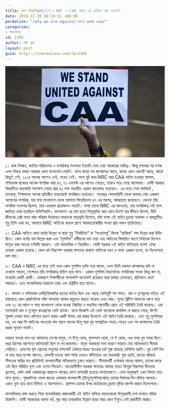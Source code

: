 ```yaml
---
title: কেন বিজেপি&#8217;র NRC ও CAA আইন এর প্রতিবাদ করা দরকার?
date: 2019-12-30 00:19:51 +06:00
permalink: "/why-we-are-against-nrc-and-caa/"
categories:
- মাথাব্যাথা
id: 1366
author: শর্মা লুনা
layout: post
guid: https://sharmaluna.com/?p=1366
---
```


[![](/assets/images/wp-content/uploads/2019/12/Capture.jpg)](/assets/images/wp-content/uploads/2019/12/Capture.jpg)

১। জন্ম নিবন্ধন, জাতিয় পরিচয়পত্র ও নাগরিকত্ব সনদপত্র ইত্যাদি সেবা দেয়া সরকারের দায়িত্ব। কিন্তু দশকের পর দশক এসব বিষয়ে ভারত সরকার কোন মনোযোগ দেয়নি। ফলে কারো সব কাগজপত্র আছে, কারো কোন কোনটি আছে, কারো কিছুই নেই, ২০১৪ সালের আগেও নেই, পরেও নেই। ফলে হুট করে NRC আর CAA আইন হওয়ায় আসাম, পশ্চিমবঙ্গ রাজ্যের অনেক নাগরিক যারা ৪৭, ৭১ এমনকি এর আগেও গেছেন, তারাও পরে গেছে ঝামেলায়। মোদী সরকার বিষয়টিতে কড়াকড়ি পদক্ষেপ নেয়ায় প্রায় ৪০ লক্ষ ভারতীয় এরকম ঝামেলায় পরেছেন। এর মধ্যে সেনা কর্মকর্তা , ব্যাংকার, শিক্ষকসহ অনেক প্রতিষ্ঠিত বয়োজ্যেষ্ঠ নাগরিকও রয়েছেন। গতবছর সেনাবাহিনী থেকে অবসর নেয়া একজন আসামের নাগরিক, যার বাবা বাংলাদেশ থেকে আসামে গিয়েছিলেন ৪৭ এর পরপর, আত্মহত্যা করেছেন। কেননা তাঁর নাগরিক সনদপত্র ছিলনা, তার এতকাল প্রয়োজনও পরেনি। অথচ তাকে NRC এর আওতায়, তার নাগরিকত্ব নেই বলে জানিয়ে দেয়া হয়েছিল অফিশিয়ালি। বাংলাদেশ এর নাম ছাড়া পিতৃভূমির আর কোন চিহ্নই যার জীবনে ছিলনা, যিনি জীবনের শ্রেষ্ঠ সময় আর পরিশ্রম দিয়েছেন ভারতকে মাতৃভূমি হিসেবে, তাঁর পক্ষে এই আইন চূড়ান্ত অবাস্তব ও অকল্পনীয়। শুধু তিনি একা নন, আসামে NRC আইনের কড়াল গ্রাসে আত্মহত্যাকারীর সংখ্যা প্রায় ডজন ছাড়িয়েছে।

২। CAA আইনে কোন ধর্মের উল্লেখ না করে শুধু “নির্যাতিত” বা “সংখ্যালঘু” কিংবা “প্রান্তিক” শব্দ উল্লেখ করা উচিৎ ছিল। কোন ধর্মের নাম উল্লেখ করা এবং “মুসলিম” ধর্মীয়দের বাদ দেয়া এবং আইনের বিস্তারিত অংশে নির্যাতক হিসেবে উল্লেখ করা অত্যন্ত বর্ণবাদী আচরণ। এটা অমানবিক ও বিতর্কিত। মোদী সরকার এই আইন বানিয়েছে বলেই এটার চেহারা এরকম হয়েছে। কোন ধর্ম নিরপেক্ষ সরকার ক্ষমতায় থাকলে আইনের ধরণ ও ভাষা এরকম হতনা, তা নিঃসন্দেহে বলা যায়।

৩। CAA ও NRC এর মধ্যে তাই যখন কোন মুসলিম ব্যক্তি পরে যাবেন, তখন তিনি যথাযথ কাগজপত্র যদি না দেখাতে পারেন, সেক্ষেত্রে তাঁর নাগরিকত্ব বাতিল হয়ে যাবে। এরকম মুসলিম বৈধ/অবৈধ নাগরিকের সংখ্যা কিন্তু কম না, সংখ্যাটা কোটি কোটি। যেকারণে শিক্ষার্থীদের পাশাপাশি অনেকেই রয়েছেন যারা রাস্তায় নেমেছেন, প্রতিবাদে ফেটে পরছেন। এতে মানবাধিকার হারাবেন তারা এবং রাষ্ট্রহীন হয়ে যাবেন।

৪। আসাম ও পশ্চিমবঙ্গ মোদী/বিজেপির হাতের বাইরে ছিল এবং আছে মোটামুটি সব সময়। বাম ও তৃণমূলের বাইরে এই রাজ্যদ্বয়ে কোন রাজনৈতিক শক্তি ক্ষমতায় আসার কল্পনাও করতে পারেনা এখন আর। মূলত ব্রিটিশ আমলের আগে পরে এবং ৭১ এর আগে ও পরে বাংলাদেশ থেকে যাওয়া নিম্নবিত্ত ও মধ্যবিত্ত শরণার্থীর স্রোত এই পরিস্থিতি তৈরি করেছে। এরা সবসময়ই বাম ও তৃণমূল কংগ্রেসের ভোট ব্যাংক। ফলে বিজেপি এই ভোট ব্যাংককে কনভিন্স না করতে পেরে, উল্টো সুরক্ষা দেবার নামে কৌশলে ধবংস করার একটি উপায় বের করার উদ্দেশ্যে এই আইন তৈরি করেছে। এতে শুধু মুসলিমরা নয়, এন আর সি আইনের আওতায় বাদ পরবে অনেক হিন্দু যারা খুব সাম্প্রতিক সময়ে গেছেন এবং সব কাগজপত্র তৈরি করার সুযোগ পাননি।

ভারতে যাওয়া মনে হয় আমাদের দেশের মানুষ, সে হিন্দু হোক, মুসলমান হোক, যে ই হোক, এক সময় খুব সহজ ছিল। বছর ত্রিশেক আগেতো কাটাতারই ছিল না সব জায়গায়। মানুষ আকছার নানা কারণে ভারতে যেত অবৈধভাবে সীমান্ত পেড়িয়ে। এদেশের মূল স্রোতের মানুষের পাসপোর্ট দেখিয়ে ভারত যাওয়ার চর্চা শুরু হয়েছে বেশিদিন হয়নি। খুব বেশি দিন না মাত্র বছর দশেক আগেও, ফেলানী হত্যার আগ পর্যন্ত তখনও কাঁটাতারে এত কড়াকড়ি শুরু হয়নি, রাতের আঁধারে পিঁপড়ের সারির মত প্রতিদিনই বাংলাদেশীরা অবৈধভাবে ঢুকত ভারতে। সীমান্তবর্তী এলাকায় যাদের আবাস, তাদের কাছে এটা ছিল পরিচিত দৃশ্য এবং ওপেন সিক্রেট। আওয়ামীলীগ সরকার ক্ষমতায় আসার পরেও হিন্দুরা নিরাপত্তা হীনতায় ভুগেছে, কেউ কেউ বেকারত্বের কারণেও কাছের দেশে দেশান্তরী হয়েছে ভাগ্যান্বেষণে। এসব মানুষরাই এখন বিপদে পরে যাবে মূলত। গুজরাটসহ যেসব প্রত্যন্ত এলাকায় বাংলাদেশী (হিন্দু/মুসলিম)আছে তাদের বিপদের দিন ঘনিয়ে আসছে। এরাও যুক্ত হয়ে যাবে নিশ্চিত এ আন্দোলনে। প্রশাসন তাদের উপর কঠোরতার চূড়ান্ত দৃষ্টান্ত প্রদর্শন করবে নিঃসন্দেহে।

মানবাধিকার রক্ষা করতে গিয়ে মানবাধিকার লঙ্ঘনকারী এই আইন বানিয়ে ভারতকেকে হিন্দুত্ববাদী দেশ বানাতে মরিয়া বিজেপি। মোদী সরকারের অবশ্য ধর্ম, যুদ্ধ আর তথাকথিত উন্নয়ন ছাড়া আর কোন ইস্যুও নেই রাজনীতি করার।
